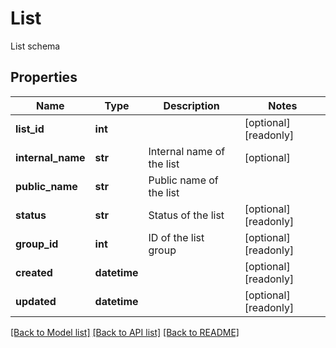 # List

List schema
## Properties
Name | Type | Description | Notes
------------ | ------------- | ------------- | -------------
**list_id** | **int** |  | [optional] [readonly] 
**internal_name** | **str** | Internal name of the list | [optional] 
**public_name** | **str** | Public name of the list | 
**status** | **str** | Status of the list | [optional] [readonly] 
**group_id** | **int** | ID of the list group | [optional] [readonly] 
**created** | **datetime** |  | [optional] [readonly] 
**updated** | **datetime** |  | [optional] [readonly] 

[[Back to Model list]](../README.md#documentation-for-models) [[Back to API list]](../README.md#documentation-for-api-endpoints) [[Back to README]](../README.md)


